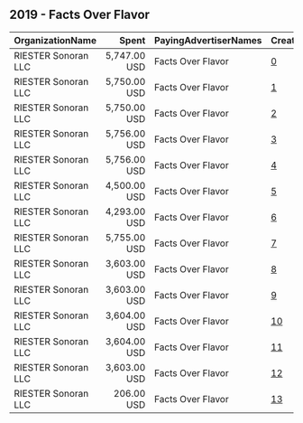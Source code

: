 ## 2019 - Facts Over Flavor 
|OrganizationName|Spent|PayingAdvertiserNames|CreativeUrls|Impressions|Genders|AgeBrackets|CountryCodes|BillingAddresses|CandidateBallotInformation|
|:---|---:|:---|:---|---:|:---|:---|:---|:---|:---|
|RIESTER Sonoran LLC|5,747.00 USD|Facts Over Flavor|[0](https://www.snap.com/political-ads/asset/dcdc24e7cae00fd5deb4b5311a1b410b0733a6e23a4bc9586cb6cd39cc8eaed8?mediaType=mp4)|2,867,928||17-|united states|"3344 E. Camelback Rd.,Phoenix,85018,US"||
|RIESTER Sonoran LLC|5,750.00 USD|Facts Over Flavor|[1](https://www.snap.com/political-ads/asset/cd6b8aef25fc07aefefb541c98bb637df9c35875e2a5db57cf458538b9f0be83?mediaType=mp4)|2,779,268||17-|united states|"3344 E. Camelback Rd.,Phoenix,85018,US"||
|RIESTER Sonoran LLC|5,750.00 USD|Facts Over Flavor|[2](https://www.snap.com/political-ads/asset/98adefaf024c147928b258dcd274ed44a5560b029f00d68b7798349d4f6e7f31?mediaType=mp4)|2,722,241||17-|united states|"3344 E. Camelback Rd.,Phoenix,85018,US"||
|RIESTER Sonoran LLC|5,756.00 USD|Facts Over Flavor|[3](https://www.snap.com/political-ads/asset/1e067bcecb435a10da0c3a079d3cd80046d0f4f1b4cba7af87073b82b177f2e6?mediaType=mp4)|2,514,354||17-|united states|"3344 E. Camelback Rd.,Phoenix,85018,US"||
|RIESTER Sonoran LLC|5,756.00 USD|Facts Over Flavor|[4](https://www.snap.com/political-ads/asset/475e08ba852aa4a9f25652ba7f132d160f1f174be8d06c6459423bb0185c7839?mediaType=mp4)|2,499,909||17-|united states|"3344 E. Camelback Rd.,Phoenix,85018,US"||
|RIESTER Sonoran LLC|4,500.00 USD|Facts Over Flavor|[5](https://www.snap.com/political-ads/asset/e7305870b3e65eb900c5a009853a56823da0439072e3caeea9130a1435d7c990?mediaType=mp4)|2,333,124||17-|united states|"3344 E. Camelback Rd.,Phoenix,85018,US"||
|RIESTER Sonoran LLC|4,293.00 USD|Facts Over Flavor|[6](https://www.snap.com/political-ads/asset/7e07371e8aebb9089e3ecd62ec022d6918efa0a1a16deef252e6be311adccc42?mediaType=mp4)|2,177,043||17-|united states|"3344 E. Camelback Rd.,Phoenix,85018,US"||
|RIESTER Sonoran LLC|5,755.00 USD|Facts Over Flavor|[7](https://www.snap.com/political-ads/asset/85787a6f78d773e9d38438a9b9a37a1c1fc9480bd3a931cbafa9bd9c7b09cc38?mediaType=mp4)|1,712,580||17-|united states|"3344 E. Camelback Rd.,Phoenix,85018,US"||
|RIESTER Sonoran LLC|3,603.00 USD|Facts Over Flavor|[8](https://www.snap.com/political-ads/asset/c81c061752aec38dc5254b963f0bd1df59d78de1f928c1931d201949b8b668f6?mediaType=mp4)|1,053,929||17-|united states|"3344 E. Camelback Rd.,Phoenix,85018,US"||
|RIESTER Sonoran LLC|3,603.00 USD|Facts Over Flavor|[9](https://www.snap.com/political-ads/asset/5b56a022a143daf4a32982b116b9e4304fc827f7e223f6abf7d1dd08c61c3e37?mediaType=mp4)|941,294||17-|united states|"3344 E. Camelback Rd.,Phoenix,85018,US"||
|RIESTER Sonoran LLC|3,604.00 USD|Facts Over Flavor|[10](https://www.snap.com/political-ads/asset/e28098f179991729aae7c458b73ba35289ba905cb3fe421cf315dfe884e31af8?mediaType=mp4)|921,864||17-|united states|"3344 E. Camelback Rd.,Phoenix,85018,US"||
|RIESTER Sonoran LLC|3,604.00 USD|Facts Over Flavor|[11](https://www.snap.com/political-ads/asset/2d9a59a63b573a69459ef0ecd526f7d77579ec54f868c07c027d3965b63bcdb7?mediaType=mp4)|902,658||17-|united states|"3344 E. Camelback Rd.,Phoenix,85018,US"||
|RIESTER Sonoran LLC|3,603.00 USD|Facts Over Flavor|[12](https://www.snap.com/political-ads/asset/55ed43678444eb7f6e3d5da780f5c053ca59aff83ec3ef295f997a2c8291edc7?mediaType=mp4)|859,724||17-|united states|"3344 E. Camelback Rd.,Phoenix,85018,US"||
|RIESTER Sonoran LLC|206.00 USD|Facts Over Flavor|[13](https://www.snap.com/political-ads/asset/57a189ba5b6bf3d1e90bf233a28b2d9eda5c33b0a581a59d1584727a75755c5d?mediaType=mp4)|107,008||17-|united states|"3344 E. Camelback Rd.,Phoenix,85018,US"||

